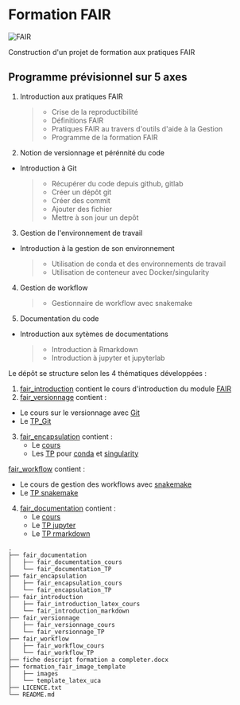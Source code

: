 # **Formation FAIR**
![FAIR](https://crlnp.github.io/intro-gdr/images/fair.png)

Construction d'un projet de formation aux pratiques FAIR

## Programme prévisionnel sur 5 axes
1. Introduction aux pratiques FAIR
    > - Crise de la reproductibilité
    > - Définitions FAIR
    > - Pratiques FAIR au travers d'outils d'aide à la Gestion
    > - Programme de la formation FAIR

2. Notion de versionnage et pérénnité du code
  - Introduction à Git
    > - Récupérer du code depuis github, gitlab
    > - Créer un dépôt git
    > - Créer des commit
    > - Ajouter des fichier
    > - Mettre à son jour un depôt

3. Gestion de l'environnement de travail
  - Introduction à la gestion de son environnement
    > - Utilisation de conda et des environnements de travail
    > - Utilisation de conteneur avec Docker/singularity

4. Gestion de workflow
    > - Gestionnaire de workflow avec snakemake

4. Documentation du code
  - Introduction aux sytèmes de documentations
    > - Introduction à Rmarkdown
    > - Introduction à jupyter et jupyterlab

Le dépôt se structure selon les 4 thématiques développées :
1. [fair_introduction](fair_introduction) contient le cours d'introduction du module [FAIR](fair_introduction/fair_introduction_latex_cours/fair_introduction.pdf)
2. [fair_versionnage](fair_versionnage) contient :
  - Le cours sur le versionnage avec [Git](fair_versionnage/fair_versionnage_cours/introduction_versionage_git.pdf)
  - Le [TP_Git](fair_versionnage/fair_versionnage_TP/fair_versionnage_git_TP.md)
3. [fair_encapsulation](fair_encapsulation) contient :
   - Le [cours](fair_encapsulation/fair_encapsulation_cours/fair_introduction_encapsulation_cours.pdf)
   - Les [TP](fair_encapsulation/fair_encapsulation_TP) pour [conda](fair_encapsulation/fair_encapsulation_TP/fair_encapsulation_conda/fair_encapsulation_conda.ipynb) et [singularity](fair_encapsulation/fair_encapsulation_TP/fair_encapsulation_containers/fair_singularity_TP.html)

[fair_workflow](fair_workflow) contient :
   - Le cours de gestion des workflows avec [snakemake](fair_workflow/fair_workflow_cours/introduction_snakemake.pdf)
   - Le [TP snakemake](fair_workflow/fair_workflow_TP/snakemake_TP.pdf)
4. [fair_documentation](fair_documentation) contient :
    - Le [cours](fair_documentation/fair_documentation_cours/fair_introduction_documentation.pdf)
    - Le [TP jupyter](fair_documentation/fair_documentation_TP/fair_documentation_jupyter_TP/00_encapsulation_jupyter.ipynb)
    - Le [TP rmarkdown](fair_documentation/fair_documentation_TP/fair_documentation_rmardown_TP/rmarkdown_TP)


```
.
├── fair_documentation
│   ├── fair_documentation_cours
│   └── fair_documentation_TP
├── fair_encapsulation
│   ├── fair_encapsulation_cours
│   └── fair_encapsulation_TP
├── fair_introduction
│   ├── fair_introduction_latex_cours
│   └── fair_introduction_markdown
├── fair_versionnage
│   ├── fair_versionnage_cours
│   └── fair_versionnage_TP
├── fair_workflow
│   ├── fair_workflow_cours
│   └── fair_workflow_TP
├── fiche descript formation a completer.docx
├── formation_fair_image_template
│   ├── images
│   └── template_latex_uca
├── LICENCE.txt
└── README.md
```
